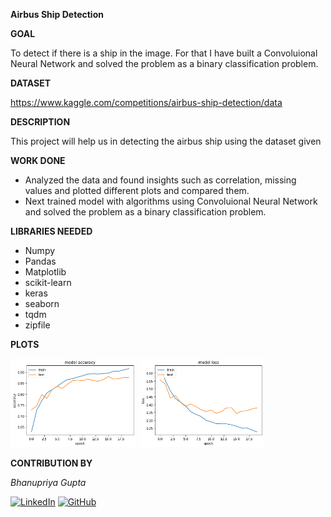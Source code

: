 
  

**Airbus Ship Detection**

  

**GOAL**

  

To detect if there is a ship in the image. For that I have built a Convoluional Neural Network and solved the problem as a binary classification problem.


  

**DATASET**

  

https://www.kaggle.com/competitions/airbus-ship-detection/data

  

**DESCRIPTION**

  

This project will help us in detecting the airbus ship using the dataset given

  

**WORK DONE**

* Analyzed the data and found insights such as correlation, missing values and plotted different plots and compared them.
* Next trained model with algorithms using Convoluional Neural Network and solved the problem as a binary classification problem.


**LIBRARIES NEEDED**

* Numpy
* Pandas
* Matplotlib
* scikit-learn
* keras
* seaborn
* tqdm
* zipfile
  
  

**PLOTS**

<p float ="left">
<img src = "../Images/model_accuracy.png" style="width:40%" />
<img src = "../Images/model_loss.png" style="width:40%" />
</p>


**CONTRIBUTION BY**

*Bhanupriya Gupta*

  
[![LinkedIn](https://img.shields.io/badge/linkedin-%230077B5.svg?style=for-the-badge&logo=linkedin&logoColor=white)](https://www.linkedin.com/in/bhanupriya-gupta/) [![GitHub](https://img.shields.io/badge/github-%23121011.svg?style=for-the-badge&logo=github&logoColor=white)](https://github.com/bhanupgpt/)
